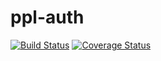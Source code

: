 # ppl-auth

[![Build Status](https://travis-ci.org/ob-vss-ss18/ppl-auth.svg?branch=master)](https://travis-ci.org/ob-vss-ss18/ppl-auth)
[![Coverage Status](https://coveralls.io/repos/github/ob-vss-ss18/ppl-auth/badge.svg?branch=master)](https://coveralls.io/github/ob-vss-ss18/ppl-auth?branch=master)